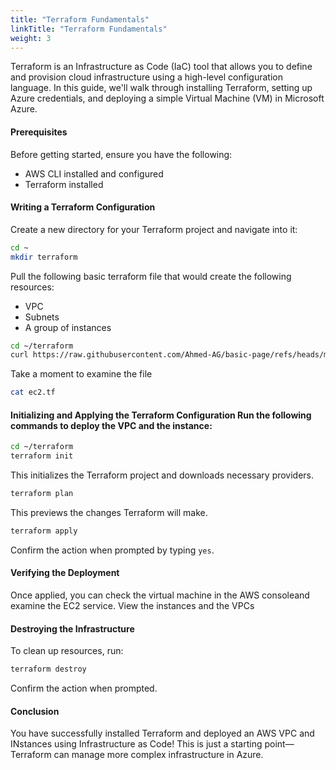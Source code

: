 ```yaml
---
title: "Terraform Fundamentals"
linkTitle: "Terraform Fundamentals"
weight: 3
---
```


Terraform is an Infrastructure as Code (IaC) tool that allows you to define and provision cloud infrastructure using a high-level configuration language. In this guide, we'll walk through installing Terraform, setting up Azure credentials, and deploying a simple Virtual Machine (VM) in Microsoft Azure.

#### Prerequisites

Before getting started, ensure you have the following:

- AWS CLI installed and configured
- Terraform installed

#### Writing a Terraform Configuration

Create a new directory for your Terraform project and navigate into it:

```bash
cd ~
mkdir terraform
```
Pull the following basic terraform file that would create the following resources:

- VPC
- Subnets
- A group of instances

```bash
cd ~/terraform
curl https://raw.githubusercontent.com/Ahmed-AG/basic-page/refs/heads/main/ec2.tf > ec2.tf
```

Take a moment to examine the file

```bash
cat ec2.tf
```

#### Initializing and Applying the Terraform Configuration Run the following commands to deploy the VPC and the instance:

```bash
cd ~/terraform
terraform init
```

This initializes the Terraform project and downloads necessary providers.

```bash
terraform plan
```

This previews the changes Terraform will make.

```bash
terraform apply
```

Confirm the action when prompted by typing `yes`.

#### Verifying the Deployment
Once applied, you can check the virtual machine in the AWS consoleand examine the EC2 service. View the instances and the VPCs

#### Destroying the Infrastructure
To clean up resources, run:

```bash
terraform destroy
```
Confirm the action when prompted.

#### Conclusion
You have successfully installed Terraform and deployed an AWS VPC and INstances using Infrastructure as Code! This is just a starting point—Terraform can manage more complex infrastructure in Azure.
